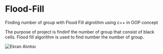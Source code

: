 # Flood-Fill
Finding number of group with Flood Fill algrotihm using c++ in OOP concept


The purpose of project is findinf the number of group that consist of black cells. Flood fill algorithm is used to find number the number of 
group.


![Ekran Alıntısı](https://user-images.githubusercontent.com/47758157/64341810-d50d5700-cff1-11e9-9eb5-360bb67508ab.PNG)
